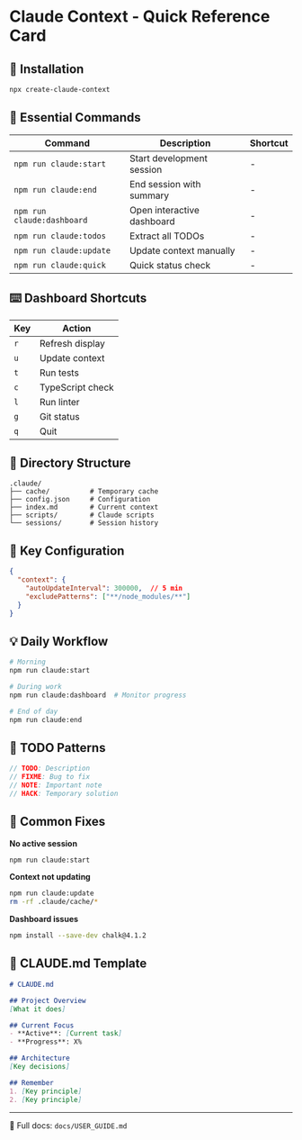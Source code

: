 # Claude Context - Quick Reference Card

## 🚀 Installation
```bash
npx create-claude-context
```

## 📍 Essential Commands

| Command | Description | Shortcut |
|---------|-------------|----------|
| `npm run claude:start` | Start development session | - |
| `npm run claude:end` | End session with summary | - |
| `npm run claude:dashboard` | Open interactive dashboard | - |
| `npm run claude:todos` | Extract all TODOs | - |
| `npm run claude:update` | Update context manually | - |
| `npm run claude:quick` | Quick status check | - |

## ⌨️ Dashboard Shortcuts

| Key | Action |
|-----|--------|
| `r` | Refresh display |
| `u` | Update context |
| `t` | Run tests |
| `c` | TypeScript check |
| `l` | Run linter |
| `g` | Git status |
| `q` | Quit |

## 📁 Directory Structure
```
.claude/
├── cache/          # Temporary cache
├── config.json     # Configuration
├── index.md        # Current context
├── scripts/        # Claude scripts
└── sessions/       # Session history
```

## 🔧 Key Configuration
```json
{
  "context": {
    "autoUpdateInterval": 300000,  // 5 min
    "excludePatterns": ["**/node_modules/**"]
  }
}
```

## 💡 Daily Workflow
```bash
# Morning
npm run claude:start

# During work
npm run claude:dashboard  # Monitor progress

# End of day
npm run claude:end
```

## 🎯 TODO Patterns
```javascript
// TODO: Description
// FIXME: Bug to fix
// NOTE: Important note
// HACK: Temporary solution
```

## 🚨 Common Fixes

**No active session**
```bash
npm run claude:start
```

**Context not updating**
```bash
npm run claude:update
rm -rf .claude/cache/*
```

**Dashboard issues**
```bash
npm install --save-dev chalk@4.1.2
```

## 📝 CLAUDE.md Template
```markdown
# CLAUDE.md

## Project Overview
[What it does]

## Current Focus
- **Active**: [Current task]
- **Progress**: X%

## Architecture
[Key decisions]

## Remember
1. [Key principle]
2. [Key principle]
```

---
🔗 Full docs: `docs/USER_GUIDE.md`